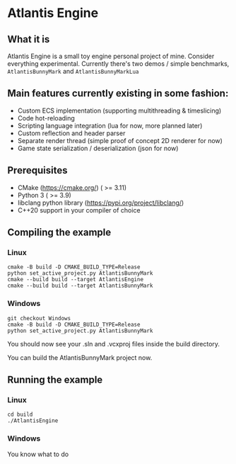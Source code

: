 # Atlantis Engine

## What it is
Atlantis Engine is a small toy engine personal project of mine. Consider everything experimental.
Currently there's two demos / simple benchmarks, `AtlantisBunnyMark` and `AtlantisBunnyMarkLua`

## Main features currently existing in some fashion:
- Custom ECS implementation (supporting multithreading & timeslicing)
- Code hot-reloading
- Scripting language integration (lua for now, more planned later)
- Custom reflection and header parser
- Separate render thread (simple proof of concept 2D renderer for now)
- Game state serialization / deserialization (json for now)

## Prerequisites

- CMake (https://cmake.org/) ( >= 3.11)
- Python 3 ( >= 3.9)
- libclang python library (https://pypi.org/project/libclang/)
- C++20 support in your compiler of choice

## Compiling the example

### Linux

```
cmake -B build -D CMAKE_BUILD_TYPE=Release
python set_active_project.py AtlantisBunnyMark
cmake --build build --target AtlantisEngine
cmake --build build --target AtlantisBunnyMark
```

### Windows

```
git checkout Windows
cmake -B build -D CMAKE_BUILD_TYPE=Release
python set_active_project.py AtlantisBunnyMark
```

You should now see your .sln and .vcxproj files inside the build directory.

You can build the AtlantisBunnyMark project now.

## Running the example

### Linux

```
cd build
./AtlantisEngine
```

### Windows

You know what to do
